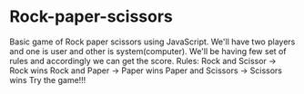 # Rock-paper-scissors
Basic game of Rock paper scissors using JavaScript. We'll have two players and one is user and other is system(computer). We'll be having few set of rules and accordingly we can get the score.
Rules:
Rock and Scissor -> Rock wins
Rock and Paper -> Paper wins
Paper and Scissors -> Scissors wins
Try the game!!!
